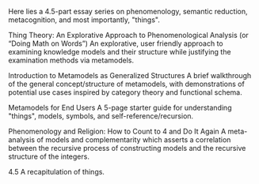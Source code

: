 Here lies a 4.5-part essay series on phenomenology, semantic reduction, metacognition, and most importantly, "things".

Thing Theory: An Explorative Approach to Phenomenological Analysis (or “Doing Math on Words”)
An explorative, user friendly approach to examining knowledge models and their structure while justifying the examination methods via metamodels.

Introduction to Metamodels as Generalized Structures
A brief walkthrough of the general concept/structure of metamodels, with demonstrations of potential use cases inspired by category theory and functional schema.

Metamodels for End Users
A 5-page starter guide for understanding "things", models, symbols, and self-reference/recursion.

Phenomenology and Religion: How to Count to 4 and Do It Again
A meta-analysis of models and complementarity which asserts a correlation between the recursive process of constructing models and the recursive structure of the integers.

4.5
A recapitulation of things.
